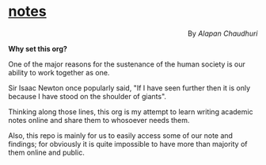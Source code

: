 # [notes](https://hackmd.io/@banrovegrie/HJIulvrjI)
<p style="text-align: right;"> By <em>Alapan Chaudhuri</em></h6>

**Why set this org?**

One of the major reasons for the sustenance of the human society is our ability to work together as one.

Sir Isaac Newton once popularly said, "If I have seen further then it is only because I have stood on the shoulder of giants".

Thinking along those lines, this org is my attempt to learn writing academic notes online and share them to whosoever needs them.

Also, this repo is mainly for us to easily access some of our note and findings; for obviously it is quite impossible to have more than majority of them online and public.
